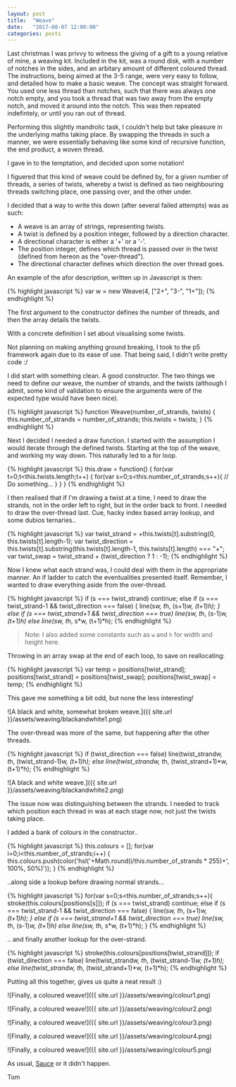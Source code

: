 ```yaml
---
layout: post
title:  "Weave"
date:   "2017-08-07 12:00:00"
categories: posts
---
```


Last christmas I was privvy to witness the giving of a gift to a young relative of mine, a weaving kit. Included in the kit, was a round disk, with a number of notches in the sides, and an arbitary amount of different coloured thread. The instructions, being aimed at the 3-5 range, were very easy to follow, and detailed how to make a basic weave. The concept was straight forward. You used one less thread than notches, such that there was always one notch empty, and you took a thread that was two away from the empty notch, and moved it around into the notch. This was then repeated indefintely, or until you ran out of thread.

Performing this slightly mandrolic task, I couldn't help but take pleasure in the underlying maths taking place. By swapping the threads in such a manner, we were essentially behaving like some kind of recursive function, the end product, a woven thread.

I gave in to the temptation, and decided upon some notation!

I figuered that this kind of weave could be defined by, for a given number of threads, a series of twists, whereby a twist is defined as two neighbouring threads switching place, one passing over, and the other under.

I decided that a way to write this down (after several failed attempts) was as such:

- A weave is an array of strings, representing twists.
- A twist is defined by a position integer, followed by a direction character.
- A directional character is either a '+' or a '-'.
- The position integer, defines which thread is passed over in the twist (defined from hereon as the "over-thread").
- The directional character defines which direction the over thread goes.

An example of the afor description, written up in Javascript is then:

{% highlight javascript %}
var w = new Weave(4, ["2+", "3-", "1+"]);
{% endhighlight %} 

The first argument to the constructor defines the number of threads, and then the array details the twists.

With a concrete definition I set about visualising some twists.

Not planning on making anything ground breaking, I took to the p5 framework again due to its ease of use. That being said, I didn't write pretty code :/

I did start with something clean. A good constructor. The two things we need to define our weave, the number of strands, and the twists (although I admit, some kind of validation to ensure the arguments were of the expected type would have been nice).

{% highlight javascript %}
function Weave(number_of_strands, twists) {
    this.number_of_strands = number_of_strands;
    this.twists = twists;
}
{% endhighlight %} 

Next I decided I needed a draw function. I started with the assumption I would iterate through the defined twists. Starting at the top of the weave, and working my way down. This naturally led to a for loop.

{% highlight javascript %}
this.draw = function() {
    for(var t=0;t<this.twists.length;t++) {
        for(var s=0;s<this.number_of_strands;s++){
            // Do something...
        }
    }
}
{% endhighlight %} 

I then realised that if I'm drawing a twist at a time, I need to draw the strands, not in the order left to right, but in the order back to front. I needed to draw the over-thread last. Cue, hacky index based array lookup, and some dubios ternaries..

{% highlight javascript %}
var twist_strand = +this.twists[t].substring(0, this.twists[t].length-1);
var twist_direction = this.twists[t].substring(this.twists[t].length-1, this.twists[t].length) === "+";
var twist_swap = twist_strand + (twist_direction ? 1 : -1);
{% endhighlight %} 

Now I knew what each strand was, I could deal with them in the appropriate manner. An if ladder to catch the eventualities presented itself. Remember, I wanted to draw everything aside from the over-thread.

{% highlight javascript %}
if (s === twist_strand) continue;
else if (s === twist_strand-1 && twist_direction === false) {
    line(s*w, t*h, (s+1)*w, (t+1)*h);
}
else if (s === twist_strand+1 && twist_direction === true) line(s*w, t*h, (s-1)*w, (t+1)*h)
else line(s*w, t*h, s*w, (t+1)*h);
{% endhighlight %}

> Note: I also added some constants such as `w` and `h` for width and height here.

Throwing in an array swap at the end of each loop, to save on reallocating:

{% highlight javascript %}
var temp = positions[twist_strand];
positions[twist_strand] = positions[twist_swap];
positions[twist_swap] = temp;
{% endhighlight %}

This gave me something a bit odd, but none the less interesting!

![A black and white, somewhat broken weave.]({{ site.url }}/assets/weaving/blackandwhite1.png)

The over-thread was more of the same, but happening after the other threads. 

{% highlight javascript %}
if (twist_direction === false) line(twist_strand*w, t*h, (twist_strand-1)*w, (t+1)*h);
else line(twist_strand*w, t*h, (twist_strand+1)*w, (t+1)*h);
{% endhighlight %}

![A black and white weave.]({{ site.url }}/assets/weaving/blackandwhite2.png)

The issue now was distinguishing between the strands. I needed to track which position each thread in was at each stage now, not just the twists taking place.

I added a bank of colours in the constructor..

{% highlight javascript %} 
    this.colours = [];
    for(var i=0;i<this.number_of_strands;i++) {
        this.colours.push(color('hsl('+Math.round(i/this.number_of_strands * 255)+', 100%, 50%)'));
    }
{% endhighlight %}

..along side a lookup before drawing normal strands...

{% highlight javascript %}
for(var s=0;s<this.number_of_strands;s++){
    stroke(this.colours[positions[s]]);
    if (s === twist_strand) continue;
    else if (s === twist_strand-1 && twist_direction === false) {
        line(s*w, t*h, (s+1)*w, (t+1)*h);
    }
    else if (s === twist_strand+1 && twist_direction === true) line(s*w, t*h, (s-1)*w, (t+1)*h)
    else line(s*w, t*h, s*w, (t+1)*h);
}
{% endhighlight %}

.. and finally another lookup for the over-strand.

{% highlight javascript %}
stroke(this.colours[positions[twist_strand]]);
if (twist_direction === false) line(twist_strand*w, t*h, (twist_strand-1)*w, (t+1)*h);
else line(twist_strand*w, t*h, (twist_strand+1)*w, (t+1)*h);
{% endhighlight %}

Putting all this together, gives us quite a neat result :)

![Finally, a coloured weave!]({{ site.url }}/assets/weaving/colour1.png)

![Finally, a coloured weave!]({{ site.url }}/assets/weaving/colour2.png)

![Finally, a coloured weave!]({{ site.url }}/assets/weaving/colour3.png)

![Finally, a coloured weave!]({{ site.url }}/assets/weaving/colour4.png)

![Finally, a coloured weave!]({{ site.url }}/assets/weaving/colour5.png)

As usual, [Sauce](https://github.com/ThomasJackDalby/experimental/tree/master/weaving) or it didn't happen.

Tom
